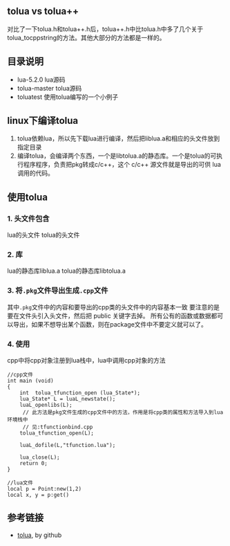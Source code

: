 
## tolua vs tolua++
对比了一下tolua.h和tolua++.h后，tolua++.h中比tolua.h中多了几个关于tolua_tocppstring的方法。其他大部分的方法都是一样的。


## 目录说明
* lua-5.2.0
lua源码
* tolua-master
tolua源码
* toluatest
使用tolua编写的一个小例子


## linux下编译tolua
1. tolua依赖lua，所以先下载lua进行编译，然后把liblua.a和相应的头文件放到指定目录
2. 编译tolua，会编译两个东西，一个是libtolua.a的静态库。一个是tolua的可执行程序程序，负责把pkg转成c/c++，这个 c/c++ 源文件就是导出的可供 lua 调用的代码。


## 使用tolua

### 1. 头文件包含
lua的头文件
tolua的头文件

### 2. 库
lua的静态库liblua.a
tolua的静态库libtolua.a

### 3. 将`.pkg`文件导出生成`.cpp`文件
其中`.pkg`文件中的内容和要导出的cpp类的头文件中的内容基本一致
要注意的是要在文件头引入头文件，然后把 public 关键字去掉。
所有公有的函数或数据都可以导出，如果不想导出某个函数，则在package文件中不要定义就可以了。

### 4. 使用
cpp中将cpp对象注册到lua栈中，lua中调用cpp对象的方法
```
//cpp文件
int main (void)
{
	int  tolua_tfunction_open (lua_State*);
	lua_State* L = luaL_newstate();
	luaL_openlibs(L);
	 // 此方法是pkg文件生成的cpp文件中的方法，作用是将cpp类的属性和方法导入到lua环境栈中
	 // 见:tfunctionbind.cpp
	tolua_tfunction_open(L); 

	luaL_dofile(L,"tfunction.lua");

	lua_close(L);
	return 0;
}
```
```
//lua文件
local p = Point:new(1,2)
local x, y = p:get()
```


## 参考链接
- [tolua](https://github.com/LuaDist/tolua), by github








